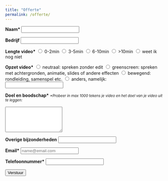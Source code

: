 ```yaml
---
title: "Offerte"
permalink: /offerte/
---
```


<script type="text/javascript">var submitted=false;</script>
<iframe name="hidden_iframe" id="hidden_iframe" style="display:none;" onload="if(submitted)  {window.location='https://gysbertjapix.github.io/thanks/';}"></iframe>

<form class="form" action="https://docs.google.com/forms/u/0/d/e/1FAIpQLSehi6hz4h-a02lqrSbJ9DreY2nSjbxvEpmk-cBnUPosEbwVJQ/formResponse" method="post" target="hidden_iframe"
    onsubmit="submitted=true;">
  
  <label><strong>Naam*</strong></label>
  <input name="entry.2005620554" type="text" required />
  
  <label><strong>Bedrijf</strong></label>
  <input name="entry.764249793" type="text" />
  
  <label><strong>Lengte video*</strong></label>
  <label><input type="radio" name="entry.1423248220" class="btn" value="0-2min" id="group_1423248220_1"/> 0-2min </label>
  <label><input type="radio" name="entry.1423248220" class="btn" value="3-5min" id="group_1423248220_2"/> 3-5min </label>
  <label><input type="radio" name="entry.1423248220" class="btn" value="6-10min" id="group_1423248220_3"/> 6-10min </label>
  <label><input type="radio" name="entry.1423248220" class="btn" value=">10min" id="group_1423248220_4"/> >10min </label>
  <label><input type="radio" name="entry.1423248220" class="btn" value="weet ik nog niet" id="group_1423248220_5"/> weet ik nog niet </label>

  <label><strong>Opzet video*</strong></label>
  <label><input type="radio" name="entry.1467810461" class="btn" value="neutraal: spreken zonder edit" id="group_1467810461_1"/> neutraal: spreken zonder edit </label>
  <label><input type="radio" name="entry.1467810461" class="btn" value="greenscreen: spreken met achtergronden, animatie, slides of andere effecten" id="group_1467810461_2"/> greenscreen: spreken met achtergronden, animatie, slides of andere effecten </label>
  <label><input type="radio" name="entry.1467810461" class="btn" value="bewegend: rondleiding, samenspel etc." id="group_1467810461_3"/> bewegend: rondleiding, samenspel etc. </label>
  <label><input type="radio" name="entry.1467810461" class="btn" value="anders, namelijk:" id="group_1467810461_4"/> anders, namelijk: <input type="text" name="other_reason"/></label>
    
  <label><strong>Doel en boodschap*</strong></label>
  <em><small>*Probeer in max 1000 tekens je video en het doel van je video uit te leggen:</small></em>
  <textarea rows="5" name="entry.250976144" maxlength="1000" type="text" required ></textarea>
   
  <label><strong>Overige bijzonderheden</strong></label>
  <input name="entry.1872826293" maxlength="1000" type="text" />
   
  <label><strong>Email*</strong></label>
  <input name="entry.1045781291" type="email" placeholder="name@email.com" required />
  
  <label><strong>Telefoonnummer*</strong></label>
  <input name="entry.1065046570" type="text" required />
  
  <button type="submit">Verstuur</button>
  
</form>
